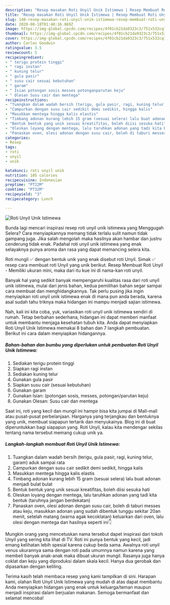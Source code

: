 ```yaml
---
description: "Resep masakan Roti Unyil Unik Istimewa | Resep Membuat Roti Unyil Unik Istimewa Yang Bikin Ngiler"
title: "Resep masakan Roti Unyil Unik Istimewa | Resep Membuat Roti Unyil Unik Istimewa Yang Bikin Ngiler"
slug: 140-resep-masakan-roti-unyil-unik-istimewa-resep-membuat-roti-unyil-unik-istimewa-yang-bikin-ngiler
date: 2020-08-18T01:48:16.869Z
image: https://img-global.cpcdn.com/recipes/4f01cb21da9323c3/751x532cq70/roti-unyil-unik-istimewa-foto-resep-utama.jpg
thumbnail: https://img-global.cpcdn.com/recipes/4f01cb21da9323c3/751x532cq70/roti-unyil-unik-istimewa-foto-resep-utama.jpg
cover: https://img-global.cpcdn.com/recipes/4f01cb21da9323c3/751x532cq70/roti-unyil-unik-istimewa-foto-resep-utama.jpg
author: Carlos Goodwin
ratingvalue: 3.5
reviewcount: 5
recipeingredient:
- " terigu protein tinggi"
- " ragi instan"
- " kuning telur"
- " gula pasir"
- " susu cair sesuai kebutuhan"
- " garam"
- " Isian potongan sosis messes potonganparutan keju"
- " Olesan Susu cair dan mentega"
recipeinstructions:
- "Tuangkan dalam wadah bersih (terigu, gula pasir, ragi, kuning telur, garam) aduk sampai rata"
- "Campurkan dengan susu cair sedikit demi sedikit, hingga kalis"
- "Masukkan mentega hingga kalis elastis"
- "Timbang adonan kurang lebih 15 gram (sesuai selera) lalu buat adonan menjadi bulat bulat"
- "Bentuk bentuk yang unik sesuai kreatifitas, boleh diisi sesuka hati"
- "Oleskan loyang dengan mentega, lalu taruhkan adonan yang tadi kita bentuk (taruhnya jangan berdekatan)"
- "Panaskan oven, olesi adonan dengan susu cair, boleh di taburi messes atau keju, masukkan adonan yang sudah dibentuk tunggu sekitar 20an menit, setelah matang (warna agak kecoklatan) keluarkan dari oven, lalu olesi dengan mentega dan hasilnya seperti ini👇"
categories:
- Resep
tags:
- roti
- unyil
- unik

katakunci: roti unyil unik 
nutrition: 105 calories
recipecuisine: Indonesian
preptime: "PT22M"
cooktime: "PT32M"
recipeyield: "3"
recipecategory: Lunch

---
```



![Roti Unyil Unik Istimewa](https://img-global.cpcdn.com/recipes/4f01cb21da9323c3/751x532cq70/roti-unyil-unik-istimewa-foto-resep-utama.jpg)

Bunda lagi mencari inspirasi resep roti unyil unik istimewa yang Menggugah Selera? Cara menyiapkannya memang tidak terlalu sulit namun tidak gampang juga. Jika salah mengolah maka hasilnya akan hambar dan justru cenderung tidak enak. Padahal roti unyil unik istimewa yang enak selayaknya punya aroma dan rasa yang dapat memancing selera kita.

Roti mungil ✅ dengan bentuk unik yang enak disebut roti Unyil. Simak ✅ resep cara membuat roti Unyil yang unik berikut. Resep Membuat Roti Unyil - Memiliki ukuran mini, maka dari itu kue ini di nama-kan roti unyil.

Banyak hal yang sedikit banyak mempengaruhi kualitas rasa dari roti unyil unik istimewa, mulai dari jenis bahan, kedua pemilihan bahan segar sampai cara membuat dan menghidangkannya. Tak perlu pusing jika ingin menyiapkan roti unyil unik istimewa enak di mana pun anda berada, karena asal sudah tahu triknya maka hidangan ini mampu menjadi sajian istimewa.


Nah, kali ini kita coba, yuk, variasikan roti unyil unik istimewa sendiri di rumah. Tetap berbahan sederhana, hidangan ini dapat memberi manfaat untuk membantu menjaga kesehatan tubuh kita. Anda dapat menyiapkan Roti Unyil Unik Istimewa memakai 8 bahan dan 7 langkah pembuatan. Berikut ini cara dalam menyiapkan hidangannya.

<!--inarticleads1-->

##### Bahan-bahan dan bumbu yang diperlukan untuk pembuatan Roti Unyil Unik Istimewa:

1. Sediakan  terigu protein tinggi
1. Siapkan  ragi instan
1. Sediakan  kuning telur
1. Gunakan  gula pasir
1. Siapkan  susu cair (sesuai kebutuhan)
1. Gunakan  garam
1. Gunakan  Isian: (potongan sosis, messes, potongan/parutan keju)
1. Gunakan  Olesan: Susu cair dan mentega


Saat ini, roti yang kecil dan mungil ini hampir bisa kita jumpai di Mall-mall atau pusat-pusat perbelanjaan. Harganya yang terjangkau dan bentuknya yang unik, membuat siapapun tertarik dan menyukainya. Blog ini di buat diperuntukkan bagi siapapun yang. Roti Unyil, kalau kita mendengar sekilas tentang nama tersebut memang cukup unik ya. 

<!--inarticleads2-->

##### Langkah-langkah membuat Roti Unyil Unik Istimewa:

1. Tuangkan dalam wadah bersih (terigu, gula pasir, ragi, kuning telur, garam) aduk sampai rata
1. Campurkan dengan susu cair sedikit demi sedikit, hingga kalis
1. Masukkan mentega hingga kalis elastis
1. Timbang adonan kurang lebih 15 gram (sesuai selera) lalu buat adonan menjadi bulat bulat
1. Bentuk bentuk yang unik sesuai kreatifitas, boleh diisi sesuka hati
1. Oleskan loyang dengan mentega, lalu taruhkan adonan yang tadi kita bentuk (taruhnya jangan berdekatan)
1. Panaskan oven, olesi adonan dengan susu cair, boleh di taburi messes atau keju, masukkan adonan yang sudah dibentuk tunggu sekitar 20an menit, setelah matang (warna agak kecoklatan) keluarkan dari oven, lalu olesi dengan mentega dan hasilnya seperti ini👇


Mungkin orang yang mencetuskan nama tersebut dapet inspirasi dari tokoh Unyil yang sering kita lihat di TV. Roti ini punya bentuk yang kecil, jadi emang kelihatan lebih spesial karena cukup beda sama. Awalnya roti unyil venus ukurannya sama dengan roti pada umumnya namun karena yang membeli banyak anak-anak maka dibuat ukuran mungil. Rasanya juga hanya coklat dan keju yang diproduksi dalam skala kecil. Hanya dua gerobak dan dipasarkan dengan keliling. 

Terima kasih telah membaca resep yang kami tampilkan di sini. Harapan kami, olahan Roti Unyil Unik Istimewa yang mudah di atas dapat membantu Anda menyiapkan hidangan yang enak untuk keluarga/teman maupun menjadi inspirasi dalam berjualan makanan. Semoga bermanfaat dan selamat mencoba!
